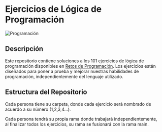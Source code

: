# Ejercicios de Lógica de Programación

![Programación](https://storage.googleapis.com/webdesignledger.pub.network/WDL/work-better-with-coders-1.jpg)

## Descripción

Este repositorio contiene soluciones a los 101 ejercicios de lógica de programación disponibles en [Retos de Programación](https://retosdeprogramacion.com/ejercicios/). Los ejercicios están diseñados para poner a prueba y mejorar nuestras habilidades de programación, independientemente del lenguaje utilizado.

## Estructura del Repositorio

Cada persona tiene su carpeta, donde cada ejercicio será nombrado de acuerdo a su número (1,2,3,4...).

Cada persona tendrá su propia rama donde trabajará independientemente, al finalizar todos los ejercicios, su rama se fusionará con la rama main.
